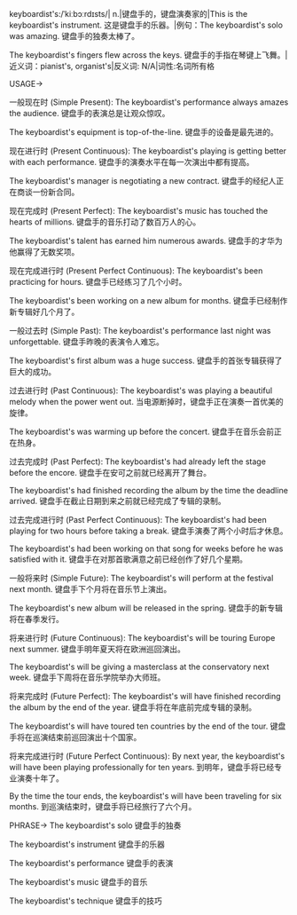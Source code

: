 keyboardist's:/ˈkiːbɔːrdɪsts/| n.|键盘手的，键盘演奏家的|This is the keyboardist's instrument. 这是键盘手的乐器。|例句：The keyboardist's solo was amazing. 键盘手的独奏太棒了。

The keyboardist's fingers flew across the keys. 键盘手的手指在琴键上飞舞。|近义词：pianist's, organist's|反义词: N/A|词性:名词所有格


USAGE->

一般现在时 (Simple Present):
The keyboardist's performance always amazes the audience. 键盘手的表演总是让观众惊叹。

The keyboardist's equipment is top-of-the-line.  键盘手的设备是最先进的。


现在进行时 (Present Continuous):
The keyboardist's playing is getting better with each performance. 键盘手的演奏水平在每一次演出中都有提高。

The keyboardist's manager is negotiating a new contract.  键盘手的经纪人正在商谈一份新合同。


现在完成时 (Present Perfect):
The keyboardist's music has touched the hearts of millions. 键盘手的音乐打动了数百万人的心。

The keyboardist's talent has earned him numerous awards.  键盘手的才华为他赢得了无数奖项。


现在完成进行时 (Present Perfect Continuous):
The keyboardist's been practicing for hours. 键盘手已经练习了几个小时。

The keyboardist's been working on a new album for months.  键盘手已经制作新专辑好几个月了。


一般过去时 (Simple Past):
The keyboardist's performance last night was unforgettable. 键盘手昨晚的表演令人难忘。

The keyboardist's first album was a huge success.  键盘手的首张专辑获得了巨大的成功。


过去进行时 (Past Continuous):
The keyboardist's was playing a beautiful melody when the power went out.  当电源断掉时，键盘手正在演奏一首优美的旋律。

The keyboardist's was warming up before the concert.  键盘手在音乐会前正在热身。


过去完成时 (Past Perfect):
The keyboardist's had already left the stage before the encore. 键盘手在安可之前就已经离开了舞台。

The keyboardist's had finished recording the album by the time the deadline arrived. 键盘手在截止日期到来之前就已经完成了专辑的录制。


过去完成进行时 (Past Perfect Continuous):
The keyboardist's had been playing for two hours before taking a break. 键盘手演奏了两个小时后才休息。

The keyboardist's had been working on that song for weeks before he was satisfied with it. 键盘手在对那首歌满意之前已经创作了好几个星期。


一般将来时 (Simple Future):
The keyboardist's will perform at the festival next month. 键盘手下个月将在音乐节上演出。

The keyboardist's new album will be released in the spring.  键盘手的新专辑将在春季发行。


将来进行时 (Future Continuous):
The keyboardist's will be touring Europe next summer. 键盘手明年夏天将在欧洲巡回演出。

The keyboardist's will be giving a masterclass at the conservatory next week.  键盘手下周将在音乐学院举办大师班。


将来完成时 (Future Perfect):
The keyboardist's will have finished recording the album by the end of the year. 键盘手将在年底前完成专辑的录制。

The keyboardist's will have toured ten countries by the end of the tour.  键盘手将在巡演结束前巡回演出十个国家。


将来完成进行时 (Future Perfect Continuous):
By next year, the keyboardist's will have been playing professionally for ten years. 到明年，键盘手将已经专业演奏十年了。

By the time the tour ends, the keyboardist's will have been traveling for six months. 到巡演结束时，键盘手将已经旅行了六个月。


PHRASE->
The keyboardist's solo
键盘手的独奏

The keyboardist's instrument
键盘手的乐器

The keyboardist's performance
键盘手的表演

The keyboardist's music
键盘手的音乐

The keyboardist's technique
键盘手的技巧
